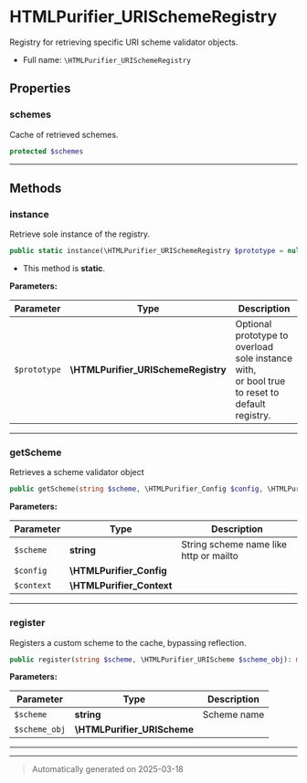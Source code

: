 
# HTMLPurifier_URISchemeRegistry

Registry for retrieving specific URI scheme validator objects.



* Full name: `\HTMLPurifier_URISchemeRegistry`



## Properties


### schemes

Cache of retrieved schemes.

```php
protected $schemes
```






***

## Methods


### instance

Retrieve sole instance of the registry.

```php
public static instance(\HTMLPurifier_URISchemeRegistry $prototype = null): \HTMLPurifier_URISchemeRegistry
```



* This method is **static**.




**Parameters:**

| Parameter | Type | Description |
|-----------|------|-------------|
| `$prototype` | **\HTMLPurifier_URISchemeRegistry** | Optional prototype to overload sole instance with,<br />or bool true to reset to default registry. |





***

### getScheme

Retrieves a scheme validator object

```php
public getScheme(string $scheme, \HTMLPurifier_Config $config, \HTMLPurifier_Context $context): \HTMLPurifier_URIScheme
```








**Parameters:**

| Parameter | Type | Description |
|-----------|------|-------------|
| `$scheme` | **string** | String scheme name like http or mailto |
| `$config` | **\HTMLPurifier_Config** |  |
| `$context` | **\HTMLPurifier_Context** |  |





***

### register

Registers a custom scheme to the cache, bypassing reflection.

```php
public register(string $scheme, \HTMLPurifier_URIScheme $scheme_obj): mixed
```








**Parameters:**

| Parameter | Type | Description |
|-----------|------|-------------|
| `$scheme` | **string** | Scheme name |
| `$scheme_obj` | **\HTMLPurifier_URIScheme** |  |





***


***
> Automatically generated on 2025-03-18
